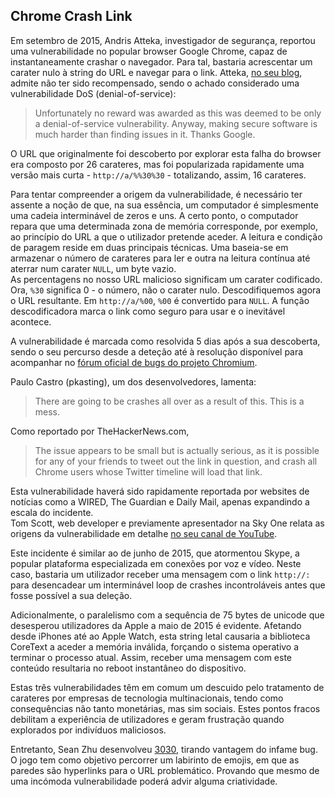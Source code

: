 ## Chrome Crash Link
Em setembro de 2015, Andris Atteka, investigador de segurança, reportou uma vulnerabilidade no popular browser Google Chrome, capaz de instantaneamente crashar o navegador. Para tal, bastaria acrescentar um carater nulo à string do URL e navegar para o link. Atteka, [no seu blog](https://andrisatteka.blogspot.pt/2015/09/a-simple-string-to-crash-google-chrome.html), admite não ter sido recompensado, sendo o achado considerado uma vulnerabilidade DoS (denial-of-service):  

> Unfortunately no reward was awarded as this was deemed to be only a denial-of-service vulnerability. Anyway, making secure software is much harder than finding issues in it. Thanks Google.

O URL que originalmente foi descoberto por explorar esta falha do browser era composto por 26 carateres, mas foi popularizada rapidamente uma versão mais curta - `http://a/%%30%30` - totalizando, assim, 16 carateres.

Para tentar compreender a origem da vulnerabilidade, é necessário ter assente a noção de que, na sua essência, um computador é simplesmente uma cadeia interminável de zeros e uns. A certo ponto, o computador repara que uma determinada zona de memória corresponde, por exemplo, ao princípio do URL a que o utilizador pretende aceder. A leitura e condição de paragem reside em duas principais técnicas. Uma baseia-se em armazenar o número de carateres para ler e outra na leitura contínua até aterrar num carater `NULL`, um byte vazio.  
As percentagens no nosso URL malicioso significam um carater codificado. Ora, `%30` significa 0 - o número, não o carater nulo. Descodifiquemos agora o URL resultante. Em `http://a/%00`, `%00` é convertido para `NULL`. A função descodificadora marca o link como seguro para usar e o inevitável acontece.  

A vulnerabilidade é marcada como resolvida 5 dias após a sua descoberta, sendo o seu percurso desde a deteção até à resolução disponível para acompanhar no [fórum oficial de bugs do projeto Chromium](https://bugs.chromium.org/p/chromium/issues/detail?id=533361#c14).

Paulo Castro (pkasting), um dos desenvolvedores, lamenta:
> There are going to be crashes all over as a result of this. This is a mess.  

Como reportado por TheHackerNews.com,
> The issue appears to be small but is actually serious, as it is possible for any of your friends to tweet out the link in question, and crash all Chrome users whose Twitter timeline will load that link.

Esta vulnerabilidade haverá sido rapidamente reportada por websites de notícias como a WIRED, The Guardian e Daily Mail, apenas expandindo a escala do incidente.  
Tom Scott, web developer e previamente apresentador na Sky One relata as origens da vulnerabilidade em detalhe [no seu canal de YouTube](https://www.youtube.com/watch?v=0fw5Cyh21TE).  

Este incidente é similar ao de junho de 2015, que atormentou Skype, a popular plataforma especializada em conexões por voz e vídeo. Neste caso, bastaria um utilizador receber uma mensagem com o link `http://:` para desencadear um interminável loop de crashes incontroláveis antes que fosse possível a sua deleção. 

Adicionalmente, o paralelismo com a sequência de 75 bytes de unicode que desesperou utilizadores da Apple a maio de 2015 é evidente. Afetando desde iPhones até ao Apple Watch, esta string letal causaria a biblioteca CoreText a aceder a memória inválida, forçando o sistema operativo a terminar o processo atual. Assim, receber uma mensagem com este conteúdo resultaria no reboot instantâneo do dispositivo.  

Estas três vulnerabilidades têm em comum um descuido pelo tratamento de carateres por empresas de tecnologia multinacionais, tendo como consequências não tanto monetárias, mas sim sociais. Estes pontos fracos debilitam a experiência de utilizadores e geram frustração quando explorados por indivíduos maliciosos.

Entretanto, Sean Zhu desenvolveu [3030](https://github.com/szhu/3030), tirando vantagem do infame bug. O jogo tem como objetivo percorrer um labirinto de emojis, em que as paredes são hyperlinks para o URL problemático. Provando que mesmo de uma incómoda vulnerabilidade poderá advir alguma criatividade. 
